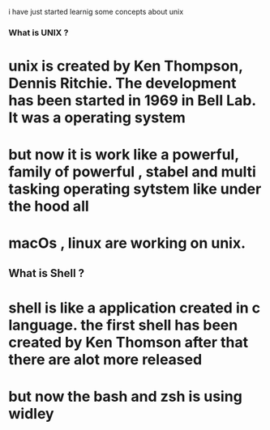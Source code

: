 i have just started learnig some concepts about unix 

### What is UNIX ? 
# unix is created by Ken Thompson, Dennis Ritchie. The development has been started in 1969 in Bell Lab. It was a operating system 
# but now it is work like a powerful, family of powerful , stabel and multi tasking operating sytstem like under the hood all 
# macOs , linux are working on unix. 

## What is Shell ?
# shell is like a application created in c language. the first shell has been created by Ken Thomson after that there are alot more released 
# but now the bash and zsh is using widley 